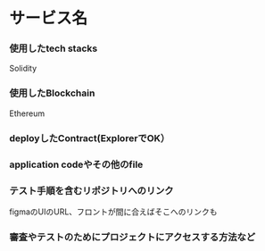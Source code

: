 # サービス名

### 使用したtech stacks
Solidity

### 使用したBlockchain
Ethereum

### deployしたContract(ExplorerでOK）


### application codeやその他のfile


### テスト手順を含むリポジトリへのリンク
figmaのUIのURL、フロントが間に合えばそこへのリンクも

### 審査やテストのためにプロジェクトにアクセスする方法など
